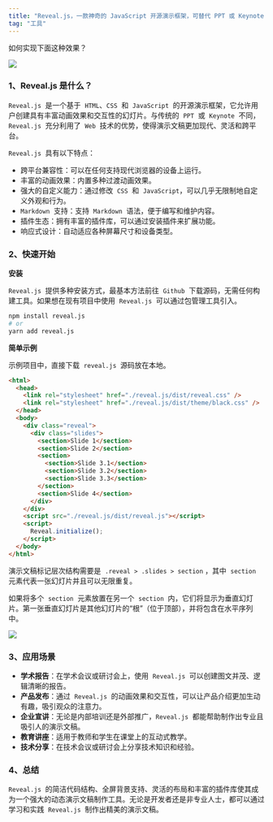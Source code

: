 ```yaml
---
title: "Reveal.js，一款神奇的 JavaScript 开源演示框架，可替代 PPT 或 Keynote 吗？"
tag: "工具"
---
```


如何实现下面这种效果？

<img src="../imgs/58/01.gif" />

### 1、Reveal.js 是什么？

`Reveal.js`  是一个基于  `HTML`、`CSS`  和  `JavaScript`  的开源演示框架，它允许用户创建具有丰富动画效果和交互性的幻灯片。与传统的  `PPT`  或  `Keynote`  不同，`Reveal.js`  充分利用了  `Web`  技术的优势，使得演示文稿更加现代、灵活和跨平台。

`Reveal.js`  具有以下特点：

- 跨平台兼容性：可以在任何支持现代浏览器的设备上运行。
- 丰富的动画效果：内置多种过渡动画效果。
- 强大的自定义能力：通过修改  `CSS`  和  `JavaScript`，可以几乎无限制地自定义外观和行为。
- `Markdown`  支持：支持  `Markdown`  语法，便于编写和维护内容。
- 插件生态：拥有丰富的插件库，可以通过安装插件来扩展功能。
- 响应式设计：自动适应各种屏幕尺寸和设备类型。

### 2、快速开始

**安装**

`Reveal.js`  提供多种安装方式，最基本方法前往  `Github`  下载源码，无需任何构建工具。如果想在现有项目中使用  `Reveal.js`  可以通过包管理工具引入。

```sh
npm install reveal.js
# or
yarn add reveal.js
```

**简单示例**

示例项目中，直接下载  `reveal.js`  源码放在本地。

```html
<html>
  <head>
    <link rel="stylesheet" href="./reveal.js/dist/reveal.css" />
    <link rel="stylesheet" href="./reveal.js/dist/theme/black.css" />
  </head>
  <body>
    <div class="reveal">
      <div class="slides">
        <section>Slide 1</section>
        <section>Slide 2</section>
        <section>
          <section>Slide 3.1</section>
          <section>Slide 3.2</section>
          <section>Slide 3.3</section>
        </section>
        <section>Slide 4</section>
      </div>
    </div>
    <script src="./reveal.js/dist/reveal.js"></script>
    <script>
      Reveal.initialize();
    </script>
  </body>
</html>
```

演示文稿标记层次结构需要是  `.reveal > .slides > section` ，其中  `section`  元素代表一张幻灯片并且可以无限重复。

如果将多个  `section`  元素放置在另一个  `section`  内，它们将显示为垂直幻灯片。第一张垂直幻灯片是其他幻灯片的“根”（位于顶部），并将包含在水平序列中。

<img src="../imgs/58/02.gif" />

### 3、应用场景

- **学术报告**：在学术会议或研讨会上，使用  `Reveal.js`  可以创建图文并茂、逻辑清晰的报告。
- **产品发布**：通过  `Reveal.js`  的动画效果和交互性，可以让产品介绍更加生动有趣，吸引观众的注意力。
- **企业宣讲**：无论是内部培训还是外部推广，`Reveal.js`  都能帮助制作出专业且吸引人的演示文稿。
- **教育讲座**：适用于教师和学生在课堂上的互动式教学。
- **技术分享**：在技术会议或研讨会上分享技术知识和经验。

### 4、总结

`Reveal.js`  的简洁代码结构、全屏背景支持、灵活的布局和丰富的插件库使其成为一个强大的动态演示文稿制作工具。无论是开发者还是非专业人士，都可以通过学习和实践  `Reveal.js`  制作出精美的演示文稿。
